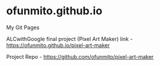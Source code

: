 # ofunmito.github.io
My Git Pages

ALCwithGoogle final project  (Pixel Art Maker) link - https://ofunmito.github.io/pixel-art-maker

Project Repo - https://github.com/ofunmito/pixel-art-maker